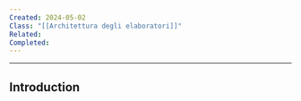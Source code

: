 ```yaml
---
Created: 2024-05-02
Class: "[[Architettura degli elaboratori]]"
Related: 
Completed:
---
```

---
## Introduction
